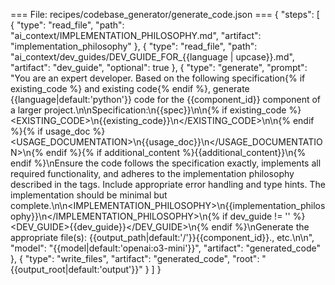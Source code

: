 === File: recipes/codebase_generator/generate_code.json ===
{
  "steps": [
    {
      "type": "read_file",
      "path": "ai_context/IMPLEMENTATION_PHILOSOPHY.md",
      "artifact": "implementation_philosophy"
    },
    {
      "type": "read_file",
      "path": "ai_context/dev_guides/DEV_GUIDE_FOR_{{language | upcase}}.md",
      "artifact": "dev_guide",
      "optional": true
    },
    {
      "type": "generate",
      "prompt": "You are an expert developer. Based on the following specification{% if existing_code %} and existing code{% endif %}, generate {{language|default:'python'}} code for the {{component_id}} component of a larger project.\n\nSpecification:\n{{spec}}\n\n{% if existing_code %}<EXISTING_CODE>\n{{existing_code}}\n</EXISTING_CODE>\n\n{% endif %}{% if usage_doc %}<USAGE_DOCUMENTATION>\n{{usage_doc}}\n</USAGE_DOCUMENTATION>\n{% endif %}{% if additional_content %}{{additional_content}}\n{% endif %}\nEnsure the code follows the specification exactly, implements all required functionality, and adheres to the implementation philosophy described in the tags. Include appropriate error handling and type hints. The implementation should be minimal but complete.\n\n<IMPLEMENTATION_PHILOSOPHY>\n{{implementation_philosophy}}\n</IMPLEMENTATION_PHILOSOPHY>\n{% if dev_guide != '' %}<DEV_GUIDE>{{dev_guide}}</DEV_GUIDE>\n{% endif %}\nGenerate the appropriate file(s): {{output_path|default:'/'}}{{component_id}}.<ext>, etc.\n\n",
      "model": "{{model|default:'openai:o3-mini'}}",
      "artifact": "generated_code"
    },
    {
      "type": "write_files",
      "artifact": "generated_code",
      "root": "{{output_root|default:'output'}}"
    }
  ]
}


